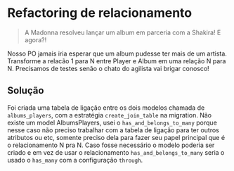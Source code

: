 # Refactoring de relacionamento

> A Madonna resolveu lançar um album em parceria com a Shakira! E agora?!

Nosso PO jamais iria esperar que um album pudesse ter mais de um artista. Transforme a relacão 1 para N entre Player e Album em uma relação N para N. Precisamos de testes senão o chato do agilista vai brigar conosco!


## Solução

Foi criada uma tabela de ligação entre os dois modelos chamada de `albums_players`, com a estratégia `create_join_table` na migration.
Não existe um model AlbumsPlayers, usei o `has_and_belongs_to_many` porque nesse caso não preciso trabalhar com a tabela de ligação para ter outros atributos ou etc, somente preciso dela para fazer seu papel principal que é o relacionamento N pra N. Caso fosse necessário o modelo poderia ser criado e em vez de usar o relacionamento `has_and_belongs_to_many` seria o usado o `has_many` com a configuração `through`.
